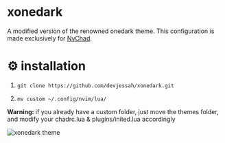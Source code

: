 # xonedark
A modified version of the renowned onedark theme. This configuration is made exclusively for [NvChad](https://nvchad.github.io/).

# ⚙️ installation

  1. `git clone https://github.com/devjessah/xonedark.git`

  2. `mv custom ~/.config/nvim/lua/`
  
**Warning:** if you already have a custom folder, just move the themes folder, and modify your chadrc.lua & plugins/inited.lua accordingly

![xonedark theme](https://raw.githubusercontent.com/devjessah/xonedark/master/xonedark.png)



